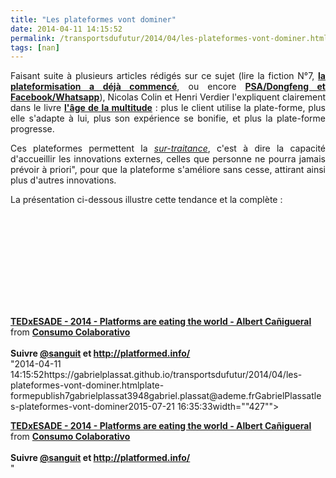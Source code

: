 ```yaml
---
title: "Les plateformes vont dominer"
date: 2014-04-11 14:15:52
permalink: /transportsdufutur/2014/04/les-plateformes-vont-dominer.html
tags: [nan]
---
```


<p style="text-align: justify;">Faisant suite à plusieurs articles rédigés sur ce sujet (lire la fiction N°7, <a href="https://gabrielplassat.github.io/transportsdufutur/2014/01/fiction-n7-cc.html" target="_blank"><strong>la plateformisation a déjà commencé</strong></a>, ou encore <a href="https://gabrielplassat.github.io/transportsdufutur/2014/02/dongfeng-psa-800-millions-facebook-whatsapp-16-milliards.html" target="_blank"><strong>PSA/Dongfeng et Facebook/Whatsapp</strong></a>), Nicolas Colin et Henri Verdier l'expliquent clairement dans le livre <a href="https://gabrielplassat.github.io/transportsdufutur/2013/02/les-transports-a-lage-de-la-multitude.html" target="_blank"><strong>l'âge de la multitude</strong></a> : plus le client utilise la plate-forme, plus elle s'adapte à lui, plus son expérience se bonifie, et plus la plate-forme progresse.</p> <p style="text-align: justify;">Ces plateformes permettent la <a href="http://www.usinenouvelle.com/article/les-sur-traitants-du-numerique.N174852" target="_blank"><em>sur-traitance</em></a>, c'est à dire la capacité d'accueillir les innovations externes, celles que personne ne pourra jamais prévoir à priori", pour que la plateforme s'améliore sans cesse, attirant ainsi plus d'autres innovations.</p> <p style=""text-align: justify></p>  <!--more-->  <p style=""text-align: justify>La présentation ci-dessous illustre cette tendance et la complète :</p> <p><iframe allowfullscreen="""" frameborder=""0"" height=""356"" marginheight=""0"" marginwidth=""0"" scrolling=""no"" src=""http://www.slideshare.net/slideshow/embed_code/33390093"" style=""border: 1px solid #CCC border-width: 1px 1px 0 margin-bottom: 5px max-width: 100% width=""427""> </iframe></p> <div style=""margin-bottom: 5px><strong> <a href=""https://fr.slideshare.net/acanyi/tedxesade-2014-platforms-are-eating-the-world-albert-caigueral"" target=""_blank"" title=""TEDxESADE - 2014 - Platforms are eating the world - Albert Cañigueral"">TEDxESADE - 2014 - Platforms are eating the world - Albert Cañigueral</a> </strong> from <strong><a href=""http://www.slideshare.net/acanyi"" target=""_blank"">Consumo Colaborativo</a></strong></div> <div style=""margin-bottom: 5px> </div> <div style=""margin-bottom: 5px><strong>Suivre <a href=""https://twitter.com/sanguit"" target=""_blank"">@sanguit</a> et <a href=""http://platformed.info/"">http://platformed.info/</a></strong></div>"2014-04-11 14:15:52https://gabrielplassat.github.io/transportsdufutur/2014/04/les-plateformes-vont-dominer.htmlplate-formepublish7gabrielplassat3948gabriel.plassat@ademe.frGabrielPlassatles-plateformes-vont-dominer2015-07-21 16:35:33width=""427""> </iframe></p> <div style=""margin-bottom: 5px><strong> <a href=""https://fr.slideshare.net/acanyi/tedxesade-2014-platforms-are-eating-the-world-albert-caigueral"" target=""_blank"" title=""TEDxESADE - 2014 - Platforms are eating the world - Albert Cañigueral"">TEDxESADE - 2014 - Platforms are eating the world - Albert Cañigueral</a> </strong> from <strong><a href=""http://www.slideshare.net/acanyi"" target=""_blank"">Consumo Colaborativo</a></strong></div> <div style=""margin-bottom: 5px> </div> <div style=""margin-bottom: 5px><strong>Suivre <a href=""https://twitter.com/sanguit"" target=""_blank"">@sanguit</a> et <a href=""http://platformed.info/"">http://platformed.info/</a></strong></div>"
